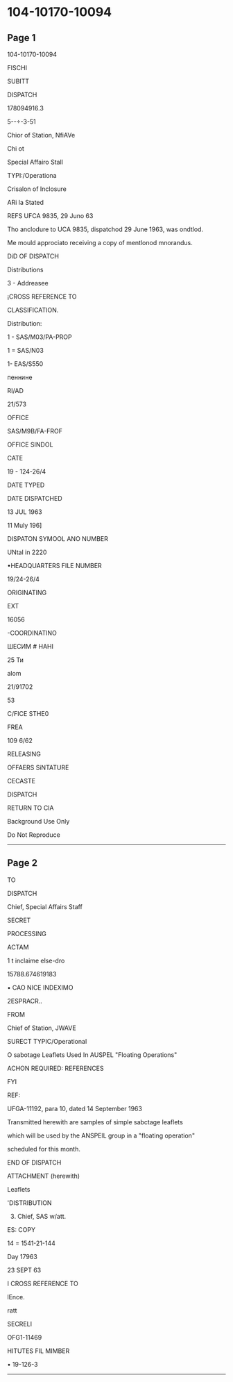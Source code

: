 # 104-10170-10094

## Page 1

104-10170-10094

FISCHI

SUBITT

DISPATCH

178094916.3

5--÷-3-51

Chior of Station, NfiAVe

Chi ot

Special Affairo Stall

TYPI:/Operationa

Crisalon of Inclosure

ARi la Stated

REFS UFCA 9835, 29 Juno 63

Tho anclodure to UCA 9835, dispatchod 29 June 1963, was ondtlod.

Me mould approciato receiving a copy of mentlonod mnorandus.

DiD OF DISPATCH

Distributions

3 - Addreasee

¡CROSS REFERENCE TO

CLASSIFICATION.

Distribution:

1 - SAS/M03/PA-PROP

1 = SAS/N03

1- EAS/S550

пеннине

RI/AD

21/573

OFFICE

SAS/M9B/FA-FROF

OFFICE SINDOL

CATE

19 - 124-26/4

DATE TYPED

DATE DISPATCHED

13 JUL 1963

11 Muly 196]

DISPATON SYMOOL ANO NUMBER

UNtal in 2220

•HEADQUARTERS FILE NUMBER

19/24-26/4

ORIGINATING

EXT

16056

-COORDINATINO

ШЕСИМ # НАНІ

25 Ти

alom

21/91702

53

C/FICE STHE0

FREA

109 6/62

RELEASING

OFFAERS SiNTATURE

CECASTE

DISPATCH

RETURN TO CIA

Background Use Only

Do Not Reproduce

---

## Page 2

TO

DISPATCH

Chief, Special Affairs Staff

SECRET

PROCESSING

ACTAM

1 t inclaime else-dro

15788.674619183

• CAO NICE INDEXIMO

2ESPRACR..

FROM

Chief of Station, JWAVE

SURECT TYPIC/Operational

O sabotage Leaflets Used In AUSPEL "Floating Operations"

ACHON REQUIRED: REFERENCES

FYI

REF:

UFGA-11192, para 10, dated 14 September 1963

Transmitted herewith are samples of simple sabctage leaflets

which will be used by the ANSPElL group in a "floating operation"

scheduled for this month.

END OF DISPATCH

ATTACHMENT (herewith)

Leaflets

'DISTRIBUTION

3. Chief, SAS w/att.

ES: COPY

14 = 1541-21-144

Day 17963

23 SEPT 63

I CROSS REFERENCE TO

lEnce.

ratt

SECRELI

OFG1-11469

HITUTES FIL MIMBER

• 19-126-3

---

